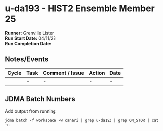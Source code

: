 # u-da193 - HIST2 Ensemble Member 25

**Runner:**  Grenville Lister  
**Run Start Date:** 04/11/23  
**Run Completion Date:** 

## Notes/Events

| Cycle | Task | Comment / Issue | Action | Date |
| ---   | ---  | ---             | ---    | ---  |
| <cycle-point> | -    | -               | -      | -    |

## JDMA Batch Numbers

Add output from running:
```
jdma batch -f workspace -w canari | grep u-da193 | grep ON_STOR | cat -n
```
